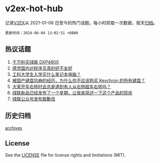 # v2ex-hot-hub

 记录[V2EX](https://www.v2ex.com/)从 2021-01-06 日至今的热门话题。每小时抓取一次数据，按天[归档](archives)。

`更新时间：2024-06-04 13:02:51 +0800`

## 热议话题

1. [千万别买绿联 DXP4800](https://www.v2ex.com/t/1046399)
1. [感觉国内对程序员真的好不友好](https://www.v2ex.com/t/1046407)
1. [工科大学生入学买什么笔记本电脑？](https://www.v2ex.com/t/1046534)
1. [被国产键盘坑麻的经历，为什么你不应该购买 Keychron 的所有键盘？](https://www.v2ex.com/t/1046365)
1. [大家开车右转时会总是遇到有人从右侧超车右转吗？](https://www.v2ex.com/t/1046563)
1. [绿联新品已经发布了一个星期，让我来简述一下这个产品的现状](https://www.v2ex.com/t/1046474)
1. [绿联公众号发布致歉信](https://www.v2ex.com/t/1046482)

## 历史归档

[archives](archives)

## License

See the [LICENSE](LICENSE) file for license rights and limitations (MIT).
